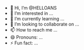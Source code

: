 - 👋 Hi, I’m @HELLOANS
- 👀 I’m interested in ...
- 🌱 I’m currently learning ...
- 💞️ I’m looking to collaborate on ...
- 📫 How to reach me ...
- 😄 Pronouns: ...
- ⚡ Fun fact: ...

<!---
HELLOANS/HELLOANS is a ✨ special ✨ repository because its `README.md` (this file) appears on your GitHub profile.
You can click the Preview link to take a look at your changes.
--->
